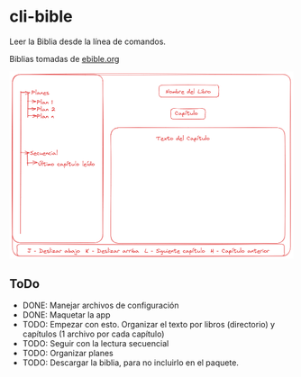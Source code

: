 # cli-bible

Leer la Biblia desde la línea de comandos.

Biblias tomadas de [ebible.org](https://ebible.org/find/)

![Bosquejo de la app](bosquejo.png)

## ToDo

- DONE: Manejar archivos de configuración
- DONE: Maquetar la app
- TODO: Empezar con esto. Organizar el texto por libros (directorio) y capítulos (1 archivo por
  cada capítulo)
- TODO: Seguir con la lectura secuencial
- TODO: Organizar planes
- TODO: Descargar la biblia, para no incluirlo en el paquete.
